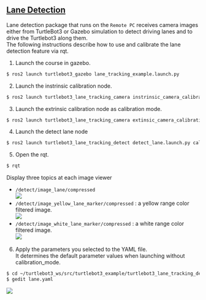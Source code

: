 ## [Lane Detection](#lane-detection)

Lane detection package that runs on the `Remote PC` receives camera images either from TurtleBot3 or Gazebo simulation to detect driving lanes and to drive the Turtlebot3 along them.  
The following instructions describe how to use and calibrate the lane detection feature via rqt.

1. Launch the course in gazebo.
``` bash
$ ros2 launch turtlebot3_gazebo lane_tracking_example.launch.py
```  
2. Launch the instrinsic calibration node.
``` bash
$ ros2 launch turtlebot3_lane_tracking_camera instrinsic_camera_calibration.launch.py
```  

3. Launch the extrinsic calibration node as calibration mode.
``` bash
$ ros2 launch turtlebot3_lane_tracking_camera extinsic_camera_calibration.launch.py
```  

4. Launch the detect lane node  
``` bash
$ ros2 launch turtlebot3_lane_tracking_detect detect_lane.launch.py calibration_mode:=True
```  

5. Open the rqt.
``` bash
$ rqt
```  
Display three topics at each image viewer
  - `/detect/image_lane/compressed`  
  ![](/assets/images/platform/turtlebot3/autonomous_driving/noetic_detect_image_lane.png)
  - `/detect/image_yellow_lane_marker/compressed` : a yellow range color filtered image.  
  ![](/assets/images/platform/turtlebot3/autonomous_driving/noetic_detect_yellow_lane.png)
  - `/detect/image_white_lane_marker/compressed` : a white range color filtered image.  
  ![](/assets/images/platform/turtlebot3/autonomous_driving/noetic_detect_white_lane.png)

6. Apply the parameters you selected to the YAML file.  
  It determines the default parameter values when launching without calibration_mode.  
``` bash
$ cd ~/turtlebot3_ws/src/turtlebot3_example/turtlebot3_lane_tracking_detect/param/lane
$ gedit lane.yaml
```  
![](/assets/images/platform/turtlebot3/lane_tracking/detect_yaml.png)  